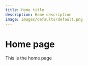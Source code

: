 ```yaml
---
title: Home title
description: Home description 
image: images/defaults/default.png
---
```



# Home page 

This is the home page
